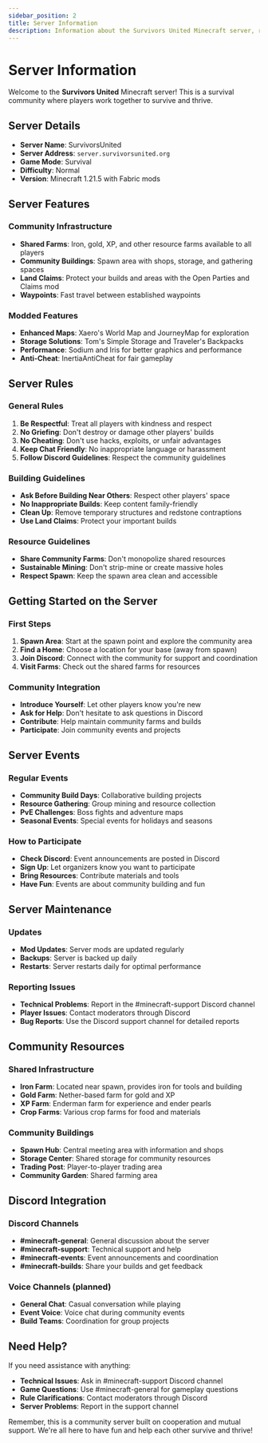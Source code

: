 ```yaml
---
sidebar_position: 2
title: Server Information
description: Information about the Survivors United Minecraft server, rules, and features
---
```


# Server Information

Welcome to the **Survivors United** Minecraft server! This is a survival community where players work together to survive and thrive.

## Server Details

- **Server Name**: SurvivorsUnited
- **Server Address**: `server.survivorsunited.org`
- **Game Mode**: Survival
- **Difficulty**: Normal
- **Version**: Minecraft 1.21.5 with Fabric mods

## Server Features

### Community Infrastructure
- **Shared Farms**: Iron, gold, XP, and other resource farms available to all players
- **Community Buildings**: Spawn area with shops, storage, and gathering spaces
- **Land Claims**: Protect your builds and areas with the Open Parties and Claims mod
- **Waypoints**: Fast travel between established waypoints

### Modded Features
- **Enhanced Maps**: Xaero's World Map and JourneyMap for exploration
- **Storage Solutions**: Tom's Simple Storage and Traveler's Backpacks
- **Performance**: Sodium and Iris for better graphics and performance
- **Anti-Cheat**: InertiaAntiCheat for fair gameplay

## Server Rules

### General Rules
1. **Be Respectful**: Treat all players with kindness and respect
2. **No Griefing**: Don't destroy or damage other players' builds
3. **No Cheating**: Don't use hacks, exploits, or unfair advantages
4. **Keep Chat Friendly**: No inappropriate language or harassment
5. **Follow Discord Guidelines**: Respect the community guidelines

### Building Guidelines
- **Ask Before Building Near Others**: Respect other players' space
- **No Inappropriate Builds**: Keep content family-friendly
- **Clean Up**: Remove temporary structures and redstone contraptions
- **Use Land Claims**: Protect your important builds

### Resource Guidelines
- **Share Community Farms**: Don't monopolize shared resources
- **Sustainable Mining**: Don't strip-mine or create massive holes
- **Respect Spawn**: Keep the spawn area clean and accessible

## Getting Started on the Server

### First Steps
1. **Spawn Area**: Start at the spawn point and explore the community area
2. **Find a Home**: Choose a location for your base (away from spawn)
3. **Join Discord**: Connect with the community for support and coordination
4. **Visit Farms**: Check out the shared farms for resources

### Community Integration
- **Introduce Yourself**: Let other players know you're new
- **Ask for Help**: Don't hesitate to ask questions in Discord
- **Contribute**: Help maintain community farms and builds
- **Participate**: Join community events and projects

## Server Events

### Regular Events
- **Community Build Days**: Collaborative building projects
- **Resource Gathering**: Group mining and resource collection
- **PvE Challenges**: Boss fights and adventure maps
- **Seasonal Events**: Special events for holidays and seasons

### How to Participate
- **Check Discord**: Event announcements are posted in Discord
- **Sign Up**: Let organizers know you want to participate
- **Bring Resources**: Contribute materials and tools
- **Have Fun**: Events are about community building and fun

## Server Maintenance

### Updates
- **Mod Updates**: Server mods are updated regularly
- **Backups**: Server is backed up daily
- **Restarts**: Server restarts daily for optimal performance

### Reporting Issues
- **Technical Problems**: Report in the #minecraft-support Discord channel
- **Player Issues**: Contact moderators through Discord
- **Bug Reports**: Use the Discord support channel for detailed reports

## Community Resources

### Shared Infrastructure
- **Iron Farm**: Located near spawn, provides iron for tools and building
- **Gold Farm**: Nether-based farm for gold and XP
- **XP Farm**: Enderman farm for experience and ender pearls
- **Crop Farms**: Various crop farms for food and materials

### Community Buildings
- **Spawn Hub**: Central meeting area with information and shops
- **Storage Center**: Shared storage for community resources
- **Trading Post**: Player-to-player trading area
- **Community Garden**: Shared farming area

## Discord Integration

### Discord Channels
- **#minecraft-general**: General discussion about the server
- **#minecraft-support**: Technical support and help
- **#minecraft-events**: Event announcements and coordination
- **#minecraft-builds**: Share your builds and get feedback

### Voice Channels (planned)
- **General Chat**: Casual conversation while playing
- **Event Voice**: Voice chat during community events
- **Build Teams**: Coordination for group projects

## Need Help?

If you need assistance with anything:

- **Technical Issues**: Ask in #minecraft-support Discord channel
- **Game Questions**: Use #minecraft-general for gameplay questions
- **Rule Clarifications**: Contact moderators through Discord
- **Server Problems**: Report in the support channel

Remember, this is a community server built on cooperation and mutual support. We're all here to have fun and help each other survive and thrive! 